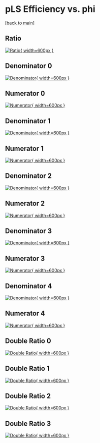 # pLS Efficiency vs. phi

[[back to main](./)]



## Ratio

[![Ratio](../mtv/var/pLS_loweta_211_-1_eff_phi.png){ width=600px }](../mtv/var/pLS_loweta_211_-1_eff_phi.pdf)

## Denominator 0

[![Denominator](../mtv/den/pLS_loweta_211_-1_eff_phi_den0.png){ width=600px }](../mtv/den/pLS_loweta_211_-1_eff_phi_den0.pdf)

## Numerator 0

[![Numerator](../mtv/num/pLS_loweta_211_-1_eff_phi_num0.png){ width=600px }](../mtv/num/pLS_loweta_211_-1_eff_phi_num0.pdf)

## Denominator 1

[![Denominator](../mtv/den/pLS_loweta_211_-1_eff_phi_den1.png){ width=600px }](../mtv/den/pLS_loweta_211_-1_eff_phi_den1.pdf)

## Numerator 1

[![Numerator](../mtv/num/pLS_loweta_211_-1_eff_phi_num1.png){ width=600px }](../mtv/num/pLS_loweta_211_-1_eff_phi_num1.pdf)

## Denominator 2

[![Denominator](../mtv/den/pLS_loweta_211_-1_eff_phi_den2.png){ width=600px }](../mtv/den/pLS_loweta_211_-1_eff_phi_den2.pdf)

## Numerator 2

[![Numerator](../mtv/num/pLS_loweta_211_-1_eff_phi_num2.png){ width=600px }](../mtv/num/pLS_loweta_211_-1_eff_phi_num2.pdf)

## Denominator 3

[![Denominator](../mtv/den/pLS_loweta_211_-1_eff_phi_den3.png){ width=600px }](../mtv/den/pLS_loweta_211_-1_eff_phi_den3.pdf)

## Numerator 3

[![Numerator](../mtv/num/pLS_loweta_211_-1_eff_phi_num3.png){ width=600px }](../mtv/num/pLS_loweta_211_-1_eff_phi_num3.pdf)

## Denominator 4

[![Denominator](../mtv/den/pLS_loweta_211_-1_eff_phi_den4.png){ width=600px }](../mtv/den/pLS_loweta_211_-1_eff_phi_den4.pdf)

## Numerator 4

[![Numerator](../mtv/num/pLS_loweta_211_-1_eff_phi_num4.png){ width=600px }](../mtv/num/pLS_loweta_211_-1_eff_phi_num4.pdf)

## Double Ratio 0

[![Double Ratio](../mtv/ratio/pLS_loweta_211_-1_eff_phi_ratio0.png){ width=600px }](../mtv/ratio/pLS_loweta_211_-1_eff_phi_ratio0.pdf)

## Double Ratio 1

[![Double Ratio](../mtv/ratio/pLS_loweta_211_-1_eff_phi_ratio1.png){ width=600px }](../mtv/ratio/pLS_loweta_211_-1_eff_phi_ratio1.pdf)

## Double Ratio 2

[![Double Ratio](../mtv/ratio/pLS_loweta_211_-1_eff_phi_ratio2.png){ width=600px }](../mtv/ratio/pLS_loweta_211_-1_eff_phi_ratio2.pdf)

## Double Ratio 3

[![Double Ratio](../mtv/ratio/pLS_loweta_211_-1_eff_phi_ratio3.png){ width=600px }](../mtv/ratio/pLS_loweta_211_-1_eff_phi_ratio3.pdf)

